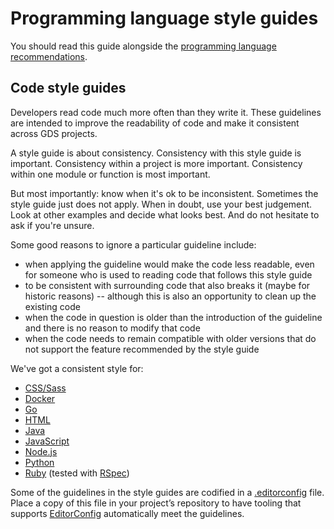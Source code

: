 # Programming language style guides

You should read this guide alongside the
[programming language recommendations](../choose-a-programming-language).

## Code style guides

Developers read code much more often than they write it. These guidelines
are intended to improve the readability of code and make it consistent
across GDS projects.

A style guide is about consistency. Consistency with this style guide is
important. Consistency within a project is more important. Consistency within
one module or function is most important.

But most importantly: know when it's ok to be inconsistent. Sometimes the style guide
just does not apply. When in doubt, use your best judgement. Look at other
examples and decide what looks best. And do not hesitate to ask if you're unsure.

Some good reasons to ignore a particular guideline include:

- when applying the guideline would make the code less readable, even for
  someone who is used to reading code that follows this style guide
- to be consistent with surrounding code that also breaks it (maybe for
  historic reasons) -- although this is also an opportunity to clean up the
  existing code
- when the code in question is older than the introduction of the guideline and
  there is no reason to modify that code
- when the code needs to remain compatible with older versions that
  do not support the feature recommended by the style guide

We've got a consistent style for:

- [CSS/Sass](css)
- [Docker](docker)
- [Go](go)
- [HTML](programming-languages/html.html)
- [Java](programming-languages/java.html)
- [JavaScript](programming-languages/js.html)
- [Node.js](programming-languages/nodejs/)
- [Python](programming-languages/python/python.html)
- [Ruby](programming-languages/ruby.html) (tested with [RSpec](../standards/testing-with-rspec.html))

Some of the guidelines in the style guides are codified in a
[.editorconfig](editorconfig) file. Place a copy of this
file in your project’s repository to have tooling that supports
[EditorConfig](http://editorconfig.org/) automatically meet the
guidelines.
